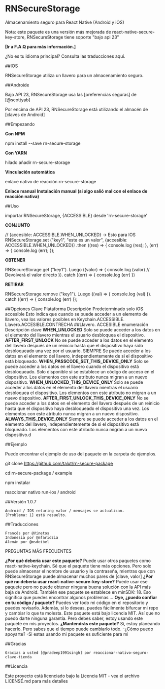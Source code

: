 # RNSecureStorage

Almacenamiento seguro para React Native (Android y iOS)

Nota: este paquete es una versión más mejorada de react-native-secure-key-store, RNSecureStorage tiene soporte "bajo api 23"

**[Ir a F.A.Q para más información.]**

¿No es tu idioma principal? Consulta las traducciones aquí.

##IOS

RNSecureStorage utiliza un llavero para un almacenamiento seguro.

##Androide

Bajo API 23, RNSecureStorage usa las [preferencias seguras] de [@scottyab]

Por encima de API 23, RNSecureStorage está utilizando el almacén de [claves de Android]

##Empezando

**Con NPM**

npm install --save rn-secure-storage

**Con YARN**

hilado añadir rn-secure-storage

**Vinculación automática**

enlace nativo de reacción rn-secure-storage

**Enlace manual**
**Instalación manual (si algo salió mal con el enlace de reacción nativa)**

##Uso

importar RNSecureStorage, {ACCESSIBLE} desde 'rn-secure-storage'

**CONJUNTO**

// {accesible: ACCESSIBLE.WHEN_UNLOCKED} -> Esto para IOS
RNSecureStorage.set ("key1", "este es un valor", {accesible: ACCESSIBLE.WHEN_UNLOCKED})
.then ((res) => {
console.log (res);
}, (err) => {
console.log (err);
});

**OBTENER**

RNSecureStorage.get ("key1"). Luego ((valor) => {
console.log (valor) // Devolverá el valor directo
}). catch ((err) => {
console.log (err)
})

**RETIRAR**

RNSecureStorage.remove ("key1"). Luego ((val) => {
console.log (val)
}). catch ((err) => {
console.log (err)
});

##Opciones
Clave Plataforma Descripción Predeterminado
solo iOS accesible Esto indica que cuando se puede acceder a un elemento de llavero, vea los valores posibles en Keychain.ACCESSIBLE. Llavero.ACCESIBLE.CONTRECHA
##Llavero. ACCESIBLE enumeración
Descripción clave
**WHEN_UNLOCKED** Solo se puede acceder a los datos en el elemento del llavero mientras el usuario desbloquea el dispositivo.
**AFTER_FIRST_UNLOCK** No se puede acceder a los datos en el elemento del llavero después de un reinicio hasta que el dispositivo haya sido desbloqueado una vez por el usuario.
SIEMPRE Se puede acceder a los datos en el elemento del llavero, independientemente de si el dispositivo está bloqueado.
**WHEN_PASSCODE_SET_THIS_DEVICE_ONLY** Solo se puede acceder a los datos en el llavero cuando el dispositivo está desbloqueado. Solo disponible si se establece un código de acceso en el dispositivo. Los elementos con este atributo nunca migran a un nuevo dispositivo.
**WHEN_UNLOCKED_THIS_DEVICE_ONLY** Solo se puede acceder a los datos en el elemento del llavero mientras el usuario desbloquea el dispositivo. Los elementos con este atributo no migran a un nuevo dispositivo.
**AFTER_FIRST_UNLOCK_THIS_DEVICE_ONLY** No se puede acceder a los datos en el elemento del llavero después de un reinicio hasta que el dispositivo haya desbloqueado el dispositivo una vez. Los elementos con este atributo nunca migran a un nuevo dispositivo.
**ALWAYS_THIS_DEVICE_ONLY** Siempre se puede acceder a los datos en el elemento del llavero, independientemente de si el dispositivo está bloqueado. Los elementos con este atributo nunca migran a un nuevo dispositivo.d

##Ejemplo

Puede encontrar el ejemplo de uso del paquete en la carpeta de ejemplos.

git clone https://github.com/talut/rn-secure-package

cd rn-secure-package / example

npm instalar

reaccionar nativo run-ios / android

##Versión 1.0.7

    Android / IOS returing valor / mensajes se actualizan.
    [Problema: 1] está resuelto.

##Traducciones

    Francés por @Vinetos
    Indonesia por @mfaridzia
    Alemán por @msdeibel

PREGUNTAS MÁS FRECUENTES

   **¿Por qué debería usar este paquete?**
    Puede usar otros paquetes como react-native-keychain. Sé que el paquete tiene más opciones. Pero solo puede almacenar el nombre de usuario y la contraseña, mientras que con RNSecureStorage puede almacenar muchos pares de [clave, valor]
    **¿Por qué no debería usar react-native-secure-key-store?**
    Puede usar ese paquete pero no puede obtener ninguna buena solución con la API más baja de Android. También ese paquete se establece en minSDK: 18. Eso significa que puedes encontrar algunos problemas ...
    **Oye, ¿puedo confiar en tu código / paquete?**
    Puedes ver todo mi código en el repositorio y puedes revisarlo. Además, si lo deseas, puedes fácilmente bifurcar mi repo y cambiar lo que te molesta. Este paquete está bajo licencia MIT. Así que no puedo darte ninguna garantía. Pero debes saber, estoy usando este paquete en mis proyectos.
    **¿Mantendrás este paquete?**
    Sí, estoy planeando hacerlo. Pero sabes que el tiempo puede cambiarlo todo. -¿Cómo puedo apoyarte? -Si estas usando mi paquete es suficiente para mi

##Gracias

    Gracias a usted [@pradeep1991singh] por reaccionar-nativo-seguro-clave-tienda

##Licencia

Este proyecto está licenciado bajo la Licencia MIT - vea el archivo LICENSE.md para más detalles
